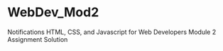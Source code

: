 # WebDev_Mod2
Notifications HTML, CSS, and Javascript for Web Developers Module 2 Assignment Solution
